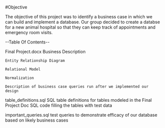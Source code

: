 #Objective

The objective of this project was to identify a business case in which we can build and implement a database. Our group decided to create a databse for a new animal hospital so that they can keep track of appointments and emergency room visits. 

--Table Of Contents--

Final Project.docx
	Business Description
	
	Entity Relationship Diagram
	
	Relational Model
	
	Normalization 
	
	Description of business case queries run after we implemented our design
	
	
table_definitions.sql 
	SQL table definitions for tables modeled in the Final Project Doc
	SQL code filling the tables with test data 
	
important_queries.sql
	test queries to demonstrate efficacy of our database based on likely business cases
